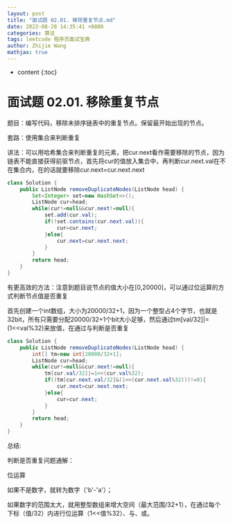 ```yaml
---
layout: post
title: "面试题 02.01. 移除重复节点.md"
date: 2022-08-28 14:35:41 +0800
categories: 算法
tags: leetcode 程序员面试宝典
author: Zhijie Wang
mathjax: true
---
```



* content
{:toc}














# 面试题 02.01. 移除重复节点

题目：编写代码，移除未排序链表中的重复节点。保留最开始出现的节点。

套路：使用集合来判断重复

讲法：可以用哈希集合来判断重复的元素，把cur.next看作需要移除的节点，因为链表不能直接获得前驱节点，首先将cur的值放入集合中，再判断cur.next.val在不在集合内，在的话就要移除cur.next=cur.next.next

```java
class Solution {
    public ListNode removeDuplicateNodes(ListNode head) {
        Set<Integer> set=new HashSet<>();
        ListNode cur=head;
        while(cur!=null&&cur.next!=null){            
            set.add(cur.val);
            if(!set.contains(cur.next.val)){
                cur=cur.next;
            }else{
                cur.next=cur.next.next;
            }
        }
        return head;
    }
}
```

有更高效的方法：注意到题目说节点的值大小在[0,20000]，可以通过位运算的方式判断节点值是否重复

首先创建一个int数组，大小为20000/32+1，因为一个整型占4个字节，也就是32bit，所有只需要分配20000/32+1个bit大小足够，然后通过tm[val/32]|=(1<<val%32)来放值，在通过与判断是否重复



```java
class Solution {
    public ListNode removeDuplicateNodes(ListNode head) {
        int[] tm=new int[20000/32+1];
        ListNode cur=head;
        while(cur!=null&&cur.next!=null){
            tm[cur.val/32]|=1<<(cur.val%32);
            if((tm[cur.next.val/32]&(1<<(cur.next.val%32)))!=0){
                cur.next=cur.next.next;
            }else{
                cur=cur.next;
            }
        }
        return head;
    }
}
```



总结:

判断是否重复问题通解：

位运算

如果不是数字，就转为数字（'b'-'a'）；

如果数字的范围太大，就用整型数组来增大空间（最大范围/32+1），在通过每个下标（值/32）内进行位运算（1<<值%32）、与、或。
